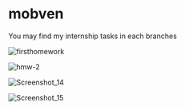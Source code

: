 # mobven
You may find my internship tasks in each branches

![firsthomework](https://github.com/denizsarikas/mobven/assets/75947870/baf12cef-01c1-40c3-9873-83bd985f3c9d)

![hmw-2](https://github.com/denizsarikas/mobven/assets/75947870/21dd4e7e-b508-4982-bfdd-5331ca651dc3)

![Screenshot_14](https://github.com/denizsarikas/mobven/assets/75947870/3d576c97-86cd-4aed-bebb-5c43dfc0f7e7)

![Screenshot_15](https://github.com/denizsarikas/mobven/assets/75947870/cdda681c-049a-4e4f-a890-2509bc83fbc2)
